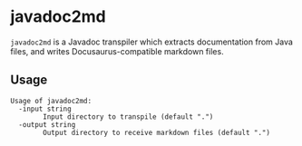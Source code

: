 # javadoc2md

`javadoc2md` is a Javadoc transpiler which extracts documentation from Java
files, and writes Docusaurus-compatible markdown files.

## Usage

```
Usage of javadoc2md:
  -input string
        Input directory to transpile (default ".")
  -output string
        Output directory to receive markdown files (default ".")
```
